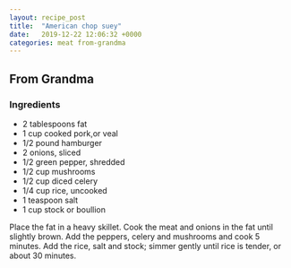 ```yaml
---
layout: recipe_post
title:  "American chop suey"
date:   2019-12-22 12:06:32 +0000
categories: meat from-grandma
---
```


## From Grandma
### Ingredients
* 2 tablespoons fat
* 1 cup cooked pork,or veal
* 1/2 pound hamburger
* 2 onions, sliced
* 1/2 green pepper, shredded
* 1/2 cup mushrooms
* 1/2 cup diced celery 
* 1/4 cup rice, uncooked
* 1 teaspoon salt
* 1 cup stock or boullion


Place the fat in a heavy skillet. Cook the meat and onions in the fat until slightly brown. Add the peppers, celery and mushrooms and cook 5 minutes. Add the rice, salt and stock; simmer gently until rice is tender, or about 30 minutes.
